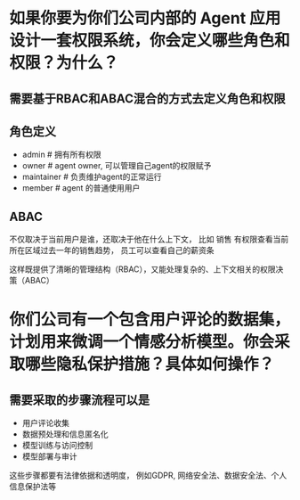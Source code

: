 # 如果你要为你们公司内部的 Agent 应用设计一套权限系统，你会定义哪些角色和权限？为什么？

## 需要基于RBAC和ABAC混合的方式去定义角色和权限
## 角色定义
- admin # 拥有所有权限
- owner # agent owner, 可以管理自己agent的权限赋予
- maintainer # 负责维护agent的正常运行
- member # agent 的普通使用用户

## ABAC
不仅取决于当前用户是谁，还取决于他在什么上下文， 比如 销售 有权限查看当前所在区域过去一年的销售趋势，
员工可以查看自己的薪资条

这样既提供了清晰的管理结构（RBAC），又能处理复杂的、上下文相关的权限决策（ABAC）

# 你们公司有一个包含用户评论的数据集，计划用来微调一个情感分析模型。你会采取哪些隐私保护措施？具体如何操作？

## 需要采取的步骤流程可以是
- 用户评论收集
- 数据预处理和信息匿名化
- 模型训练与访问控制
- 模型部署与审计

这些步骤都要有法律依据和透明度， 例如GDPR, 网络安全法、数据安全法、个人信息保护法等

